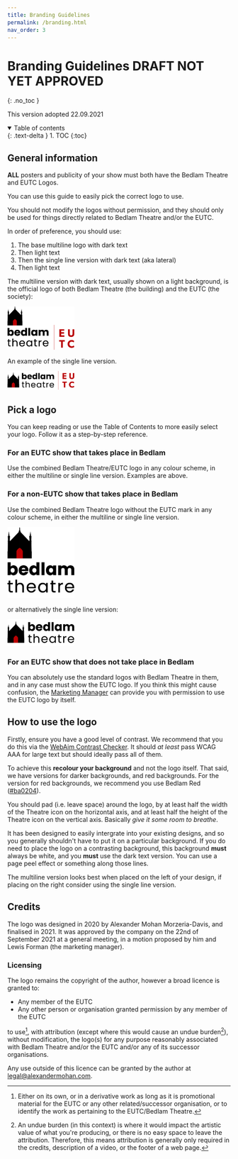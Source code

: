```yaml
---
title: Branding Guidelines
permalink: /branding.html
nav_order: 3
---
```


# Branding Guidelines DRAFT NOT YET APPROVED
{: .no_toc }

This version adopted 22.09.2021

<details open markdown="block">
  <summary>
    Table of contents
  </summary>
  {: .text-delta }
1. TOC
{:toc}
</details>

## General information

**ALL** posters and publicity of your show must both have the Bedlam Theatre and EUTC Logos.

You can use this guide to easily pick the correct logo to use.

You should not modify the logos without permission, and they should only be used for things directly related to Bedlam Theatre and/or the EUTC.

In order of preference, you should use:

1. The base multiline logo with dark text
2. Then light text
3. Then the single line version with dark text (aka lateral)
4. Then light text

The multiline version with dark text, usually shown on a light background, is the official logo of both Bedlam Theatre (the building) and the EUTC (the society):

<img src="branding/svg/bedlam-logo_base-multiline.svg" width="30%" alt="Bedlam Theatre EUTC Multiline logo with black text" />

An example of the single line version.

<img src="branding/svg/bedlam-logo_single-line.svg" width="30%" alt="Bedlam Theatre EUTC Multiline logo with black text" />

## Pick a logo 

You can keep reading or use the Table of Contents to more easily select your logo. Follow it as a step-by-step reference.

### For an EUTC show that takes place in Bedlam

Use the combined Bedlam Theatre/EUTC logo in any colour scheme, in either the multiline or single line version. Examples are above.

### For a non-EUTC show that takes place in Bedlam

Use the combined Bedlam Theatre logo without the EUTC mark in any colour scheme, in either the multiline or single line version.

<img src="branding/svg/bedlam-logo_base-multiline-no-eutc.svg" width="30%" alt="Bedlam Theatre EUTC Multiline logo with black text" />

or alternatively the single line version:

<img src="branding/svg/bedlam-logo_single-line-no-eutc.svg" width="30%" alt="Bedlam Theatre EUTC Multiline logo with black text" />

### For an EUTC show that **does not** take place in Bedlam

You can absolutely use the standard logos with Bedlam Theatre in them, and in any case must show the EUTC logo. If you think this might cause confusion, the [Marketing Manager](mailto:marketing@bedlamtheatre.co.uk) can provide you with permission to use the EUTC logo by itself.

## How to use the logo

Firstly, ensure you have a good level of contrast. We recommend that you do this via the [WebAim Contrast Checker](https://webaim.org/resources/contrastchecker/).  It should *at least* pass WCAG AAA for large text but should ideally pass all of them.

To achieve this **recolour your background** and not the logo itself. That said, we have versions for darker backgrounds, and red backgrounds. For the version for red backgrounds, we recommend you use Bedlam Red ([#ba0204](https://www.google.com/search?client=safari&rls=en&q=%23ba0204&ie=UTF-8&oe=UTF-8)).

You should pad (i.e. leave space) around the logo, by at least half the width of the Theatre icon on the horizontal axis, and at least half the height of the Theatre icon on the vertical axis. Basically *give it some room to breathe*.

It has been designed to easily intergrate into your existing designs, and so you generally shouldn't have to put it on a particular background. If you do need to place the logo on a contrasting background, this background **must** always be white, and you **must** use the dark text version. You can use a page peel effect or something along those lines.

The multiline version looks best when placed on the left of your design, if placing on the right consider using the single line version.

## Credits

The logo was designed in 2020 by Alexander Mohan Morzeria-Davis, and finalised in 2021. It was approved by the company on the 22nd of September 2021 at a general meeting, in a motion proposed by him and Lewis Forman (the marketing manager).

### Licensing

The logo remains the copyright of the author, however a broad licence is granted to:

* Any member of the EUTC
* Any other person or organisation granted permission by any member of the EUTC

to use[^1], with attribution (except where this would cause an undue burden[^2]), without modification, the logo(s) for any purpose reasonably associated with Bedlam Theatre and/or the EUTC and/or any of its successor organisations.

Any use outside of this licence can be granted by the author at legal@alexandermohan.com. 

[^1]:
     Either on its own, or in a derivative work as long as it is promotional material for the EUTC or any other related/successor organisation, or to identify the work as pertaining to the EUTC/Bedlam Theatre.

[^2]:
     An undue burden (in this context) is where it would impact the artistic value of what you're producing, or there is no easy space to leave the attribution. Therefore, this means attribution is generally only required in the credits, description of a video, or the footer of a web page.